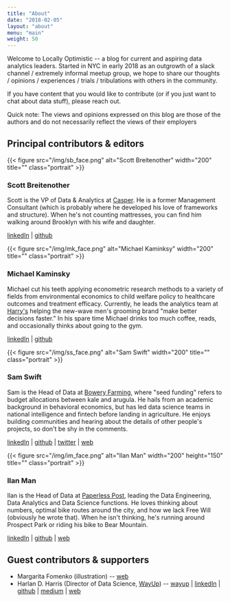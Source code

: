 ```yaml
---
title: "About"
date: "2018-02-05"
layout: "about"
menu: "main"
weight: 50
---
```


Welcome to Locally Optimistic -- a blog for current and aspiring data analytics leaders. Started in NYC in early 2018 as an outgrowth of a slack channel / extremely informal meetup group, we hope to share our thoughts / opinions / experiences / trials / tribulations with others in the community.

If you have content that you would like to contribute (or if you just want to chat about data stuff), please reach out.

Quick note: The views and opinions expressed on this blog are those of the authors and do not necessarily reflect the views of their employers

## Principal contributors & editors

<div class="break"></div>
{{< figure src="/img/sb_face.png" alt="Scott Breitenother" width="200" title="" class="portrait" >}}

### Scott Breitenother

Scott is the VP of Data & Analytics at [Casper](https://casper.com/). He is a former Management Consultant (which is probably where he developed his love of frameworks and structure). When he's not counting mattresses, you can find him walking around Brooklyn with his wife and daughter.

[linkedIn](https://www.linkedin.com/in/scottbreitenother/) | [github](https://github.com/sbreitenother) 

<div class="break"></div>
{{< figure src="/img/mk_face.png" alt="Michael Kaminksy" width="200" title="" class="portrait" >}}

### Michael Kaminsky

Michael cut his teeth applying econometric research methods to a variety of fields from environmental economics to child welfare policy to healthcare outcomes and treatment efficacy. Currently, he leads the analytics team at [Harry's](https://www.harrys.com) helping the new-wave men's grooming brand "make better decisions faster." In his spare time Michael drinks too much coffee, reads, and occasionally thinks about going to the gym.

[linkedIn](https://www.linkedin.com/in/michael-the-data-guy-kaminsky/) | [github](https://github.com/mikekaminsky) 

<div class="break"></div>
{{< figure src="/img/ss_face.png" alt="Sam Swift" width="200" title="" class="portrait" >}}

### Sam Swift

Sam is the Head of Data at [Bowery Farming](http://boweryfarming.com/how-it-works), where "seed funding" refers to budget allocations between kale and arugula. He hails from an academic background in behavioral economics, but has led data science teams in national intelligence and fintech before landing in agriculture. He enjoys building communities and hearing about the details of other people's projects, so don't be shy in the comments.

[linkedIn](https://www.linkedin.com/in/samswift/) | [github](https://github.com/swiftsam) | [twitter](https://twitter.com/swiftsam) | [web](http://swift.pw/)

<div class="break"></div>
{{< figure src="/img/im_face.png" alt="Ilan Man" width="200" height="150" title="" class="portrait" >}}

### Ilan Man

Ilan is the Head of Data at [Paperless Post](http://www.paperlesspost.com), leading the Data Engineering, Data Analytics and Data Science functions. He loves thinking about numbers, optimal bike routes around the city, and how we lack Free Will (obviously he wrote that). When he isn't thinking, he's running around Prospect Park or riding his bike to Bear Mountain. 

[linkedIn](https://www.linkedin.com/in/ilanman/) | [github](https://github.com/ilanman) | [web](http://www.ilanman.io)


## Guest contributors & supporters

* Margarita Fomenko (illustration) -- [web](https://www.mfomenko.com)
* Harlan D. Harris (Director of Data Science, [WayUp](https://www.wayup.com)) -- [wayup](https://www.wayup.com/profile/Harlan-Harris-7864660d87/) | [linkedIn](https://www.linkedin.com/in/harlanharris/) | [github](https://github.com/HarlanH) | [medium](http://medium.com/@harlanh) | [web](http://www.harlan.harris.name/)
